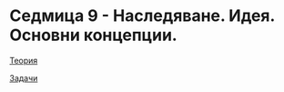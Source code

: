 # Седмица 9 - Наследяване. Идея. Основни концепции.

[Теория](https://github.com/peshe/OOP-2022/tree/main/practics/Information%20Systems/1/Week09/Theory)

[Задачи](https://github.com/peshe/OOP-2022/tree/main/practics/Information%20Systems/1/Week09/Tasks)
